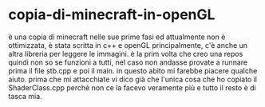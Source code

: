 # copia-di-minecraft-in-openGL
è una copia di minecraft nelle sue prime fasi ed attualmente non è ottimizzata, è stata scritta in c++ e openGL principalmente, c'è anche un altra libreria per leggere le immagini.
è la prim volta che creo una repos quindi non so se funzioni a tutti, nel caso non andasse provate a runnare prima il file stb.cpp e poi il main.
in questo abito mi farebbe piacere qualche aiuto.
prima che mi attacchiate vi dico già che l'unica cosa che ho copiato il ShaderClass.cpp perchè non ce la facevo veramente più e tutto il resto è di tasca mia.
